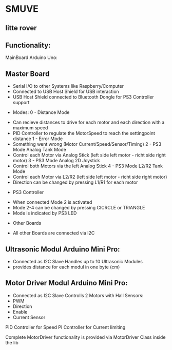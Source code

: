 # SMUVE
## litte rover

## Functionality:
MainBoard Arduino Uno:

## Master Board
- Serial I/O to other Systems like Raspberry/Computer
- Connected to USB Host Shield for USB interaction
- USB Host Shield connected to Bluetooth Dongle for PS3 Controller support
* Modes:
0 - Distance Mode
- Can recieve distances to drive for each motor and each direction with a maximum speed
- PID Controller to regulate the MotorSpeed to reach the settingpoint distance
1 - Error Mode
- Something went wrong (Motor Current/Speed/Sensor/Timing)
2 - PS3 Mode Analog Tank Mode
- Control each Motor via Analog Stick (left side left motor - richt side right motor)
3 - PS3 Mode Analog 2D Joystick
- Control both Motors via the left Analog Stick
4 - PS3 Mode L2/R2 Tank Mode
- Control each Motor via L2/R2 (left side left motor - richt side right motor)
- Direction can be changed by pressing L1/R1 for each motor

* PS3 Controller
- When connected Mode 2 is activated
- Mode 2-4 can be changed by pressing CICRCLE or TRIANGLE
- Mode is indicated by PS3 LED

* Other Boards
- All other Boards are connected via I2C

## Ultrasonic Modul Arduino Mini Pro:
- Connected as I2C Slave
Handles up to 10 Ultrasonic Modules
- provides distance for each modul in one byte (cm)

## Motor Driver Modul Arduino Mini Pro:
- Connected as I2C Slave
Controlls 2 Motors with Hall Sensors:
- PWM
- Direction
- Enable
- Current Sensor

PID Controller for Speed
PI Controller for Current limiting

Complete MotorDriver functionality is provided via MotorDriver Class inside the lib
